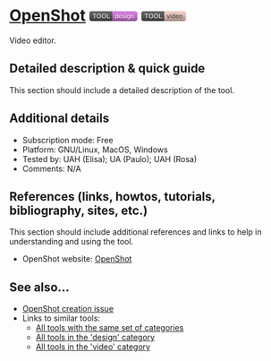 # [OpenShot](https://www.openshot.org/)  [<img src="images/design.png" align="bottom">](https://github.com/e-CLOSE/Toolbox/issues?q=label%3A01_TOOL+label%3Adesign) [<img src="images/video.png" align="bottom">](https://github.com/e-CLOSE/Toolbox/issues?q=label%3A01_TOOL+label%3Avideo)

Video editor.


## Detailed description & quick guide

This section should include a detailed description of the tool.


## Additional details

- Subscription mode: Free
- Platform: GNU/Linux, MacOS, Windows
- Tested by: UAH (Elisa); UA (Paulo); UAH (Rosa)
- Comments: N/A


## References (links, howtos, tutorials, bibliography, sites, etc.)

This section should include additional references and links to help in
understanding and using the tool.

- OpenShot website: [OpenShot](https://www.openshot.org/)


## See also...

- [OpenShot creation issue](https://github.com/e-CLOSE/Toolbox/issues/88)
- Links to similar tools:
  - [All tools with the same set of categories](https://github.com/e-CLOSE/Toolbox/issues?q=label%3A01_TOOL+label%3Avideo)
  - [All tools in the 'design' category](https://github.com/e-CLOSE/Toolbox/issues?q=label%3A01_TOOL+label%3Adesign)
  - [All tools in the 'video' category](https://github.com/e-CLOSE/Toolbox/issues?q=label%3A01_TOOL+label%3Avideo)
